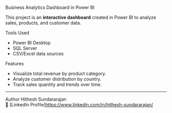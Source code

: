  Business Analytics Dashboard in Power BI

This project is an **interactive dashboard** created in Power BI to analyze sales, products, and customer data.

 Tools Used
- Power BI Desktop
- SQL Server
- CSV/Excel data sources

 Features
- Visualize total revenue by product category.
- Analyze customer distribution by country.
- Track sales quantity and trends over time.

 

---

 Author
Hithesh Sundararajan  
🔗 [LinkedIn Profile]https://www.linkedin.com/in/hithesh-sundararajan/ 
